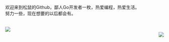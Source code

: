 欢迎来到松鼠的Github，鄙人Go开发者一枚，热爱编程，热爱生活。<br>
努力一些，现在想要的以后都会有。
<br>
<br>
<br>
<a href="https://github.com/anuraghazra/github-readme-stats">
  <img align="left" src="https://github-readme-stats.vercel.app/api/top-langs/?username=squirrel-ayu&layout=compact&repo=github-readme-stats" />
</a>
<br>
<a href="https://github.com/anuraghazra/github-readme-stats">
  <img align="right" src="https://github-readme-stats.vercel.app/api?username=squirrel-ayu&show_icons=true&theme=radical" />
</a>
<br>

